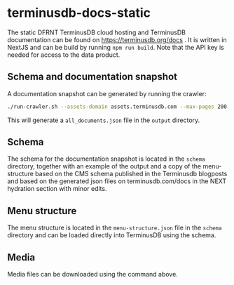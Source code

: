 # terminusdb-docs-static

The static DFRNT TerminusDB cloud hosting and TerminusDB documentation can be found on https://terminusdb.org/docs . It is written in NextJS and can be build
by running `npm run build`. Note that the API key is needed for access
to the data product.

## Schema and documentation snapshot

A documentation snapshot can be generated by running the crawler:

```sh
./run-crawler.sh --assets-domain assets.terminusdb.com --max-pages 200 --download-media
```

This will generate a `all_documents.json` file in the `output` directory.

## Schema

The schema for the documentation snapshot is located in the `schema` directory, together with an example of the output and a copy of the menu-structure based on the CMS schema published in the Terminusdb blogposts and based on the generated json files on terminusdb.com/docs in the NEXT hydration section with minor edits.

## Menu structure

The menu structure is located in the `menu-structure.json` file in the `schema` directory and can be loaded directly into TerminusDB using the schema.

## Media

Media files can be downloaded using the command above.

